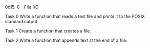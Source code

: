 0x15. C - File I/O

Task 0 Write a function that reads a text file and prints it to the POSIX standard output

Task 1 Create a function that creates a file.

Task 2 Write a function that appends text at the end of a file.



